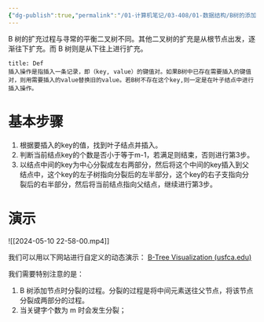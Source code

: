 ```yaml
---
{"dg-publish":true,"permalink":"/01-计算机笔记/03-408/01-数据结构/B树的添加/","tags":["personal/blog","algorithm/数据结构/有序表/平衡树/B树","algorithm/数据结构/有序表/平衡树"]}
---
```


B 树的扩充过程与寻常的平衡二叉树不同。其他二叉树的扩充是从根节点出发，逐渐往下扩充。而 B 树则是从下往上进行扩充。

```ad-note
title: Def
插入操作是指插入一条记录，即（key, value）的键值对。如果B树中已存在需要插入的键值对，则用需要插入的value替换旧的value。若B树不存在这个key,则一定是在叶子结点中进行插入操作。
```

# 基本步骤
1. 根据要插入的key的值，找到叶子结点并插入。
2. 判断当前结点key的个数是否小于等于m-1，若满足则结束，否则进行第3步。
3. 以结点中间的key为中心分裂成左右两部分，然后将这个中间的key插入到父结点中，这个key的左子树指向分裂后的左半部分，这个key的右子支指向分裂后的右半部分，然后将当前结点指向父结点，继续进行第3步。

# 演示
![[2024-05-10 22-58-00.mp4]]


我们可以用以下网站进行自定义的动态演示：
[B-Tree Visualization (usfca.edu)](https://www.cs.usfca.edu/~galles/visualization/BTree.html)

我们需要特别注意的是：
1. B 树添加节点时分裂的过程。分裂的过程是将中间元素送往父节点，将该节点分裂成两部分的过程。
2. 当关键字个数为 m 时会发生分裂；